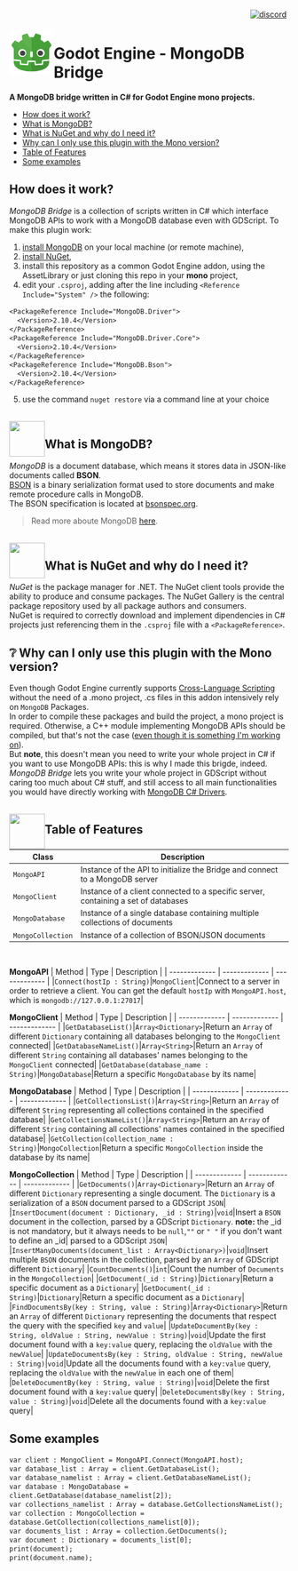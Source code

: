 <p align="right">
  <a href="https://discord.gg/JNrcucg">
    <img src="https://github.com/fenix-hub/ColoredBadges/blob/master/svg/social/discord.svg" alt="discord" style="vertical-align:top; margin:6px 4px">
  </a>
</p>

<img src="addons/MongoDB/mongodb-bridge-icon.png" align="left" width="80" height="80">

# Godot Engine - MongoDB Bridge
**A MongoDB bridge written in C# for Godot Engine mono projects.**  
- [How does it work?](https://github.com/fenix-hub/godot-engine.MongoDB-bridge#how-does-it-work)  
- [What is MongoDB?](https://github.com/fenix-hub/godot-engine.MongoDB-bridge#what-is-mongodb)  
- [What is NuGet and why do I need it?](https://github.com/fenix-hub/godot-engine.MongoDB-bridge#what-is-nuget-and-why-do-i-need-it)  
- [Why can I only use this plugin with the Mono version?](https://github.com/fenix-hub/godot-engine.MongoDB-bridge#why-can-i-only-use-this-plugin-with-the-mono-version?)  
- [Table of Features](https://github.com/fenix-hub/godot-engine.MongoDB-bridge#table-of-features)
- [Some examples](https://github.com/fenix-hub/godot-engine.MongoDB-bridge#some-examples)

## How does it work?
*MongoDB Bridge* is a collection of scripts written in C# which interface MongoDB APIs to work with a MongoDB database even with GDScript. 
To make this plugin work:   
1. [install MongoDB](https://www.mongodb.com/try/download/community) on your local machine (or remote machine),  
2. [install NuGet](https://www.nuget.org/downloads),  
3. install this repository as a common Godot Engine addon, using the AssetLibrary or just cloning this repo in your **mono** project,  
4. edit your `.csproj`, adding after the line including `<Reference Include="System" />` the following:
```
<PackageReference Include="MongoDB.Driver">
  <Version>2.10.4</Version>
</PackageReference>
<PackageReference Include="MongoDB.Driver.Core">
  <Version>2.10.4</Version>
</PackageReference>
<PackageReference Include="MongoDB.Bson">
  <Version>2.10.4</Version>
</PackageReference>
```
5. use the command `nuget restore` via a command line at your choice  
<br/>
<img src="https://cdn.iconscout.com/icon/free/png-512/mongodb-4-1175139.png" align="left" width="64" height="64">

## What is MongoDB?
*MongoDB* is a document database, which means it stores data in JSON-like documents called **BSON**.  
[BSON](https://docs.mongodb.com/manual/reference/bson-types/) is a binary serialization format used to store documents and make remote procedure calls in MongoDB.   
The BSON specification is located at [bsonspec.org](bsonspec.org).
> Read more aboute MongoDB [here](https://docs.mongodb.com/manual/introduction/).  
<br/>  

<img src="https://upload.wikimedia.org/wikipedia/commons/thumb/2/25/NuGet_project_logo.svg/512px-NuGet_project_logo.svg.png" align="left" width="64" height="64">

## What is NuGet and why do I need it?
*NuGet* is the package manager for .NET. The NuGet client tools provide the ability to produce and consume packages. The NuGet Gallery is the central package repository used by all package authors and consumers.  
NuGet is required to correctly download and implement dipendencies in C# projects just referencing them in the `.csproj` file with a `<PackageReference>`.
<br/>  
  
## :grey_question: Why can I only use this plugin with the Mono version?
Even though Godot Engine currently supports [Cross-Language Scripting](https://docs.godotengine.org/it/stable/getting_started/scripting/cross_language_scripting.html) without the need of a .mono project, .cs files in this addon intensively rely on `MongoDB` Packages.  
In order to compile these packages and build the project, a mono project is required. Otherwise, a C++ module implementing MongoDB APIs should be compiled, but that's not the case (<ins>even though it is something I'm working on</ins>).  
But **note**, this doesn't mean you need to write your whole project in C# if you want to use MongoDB APIs: this is why I made this brigde, indeed.  
*MongoDB Bridge* lets you write your whole project in GDScript without caring too much about C# stuff, and still access to all main functionalities you would have directly working with [MongoDB C# Drivers](https://docs.mongodb.com/drivers/).  
<br/>
  
<img src="https://cdn.icon-icons.com/icons2/2107/PNG/512/file_type_script_icon_130178.png" align="left" width="64" height="64">

## Table of Features   
| Class | Description |
| ------------- | ------------- |
|`MongoAPI`|Instance of the API to initialize the Bridge and connect to a MongoDB server|
|`MongoClient`|Instance of a client connected to a specific server, containing a set of databases|
|`MongoDatabase`|Instance of a single database containing multiple collections of documents|
|`MongoCollection`|Instance of a collection of BSON/JSON documents|
<br/>  

**MongoAPI**
| Method | Type | Description |
| ------------- | ------------- | ------------- |
|`Connect(hostIp : String)`|`MongoClient`|Connect to a server in order to retrieve a client. You can get the default `hostIp` with `MongoAPI.host`, which is `mongodb://127.0.0.1:27017`|
<br/>  

**MongoClient**
| Method | Type | Description |
| ------------- | ------------- | ------------- |
|`GetDatabaseList()`|`Array<Dictionary>`|Return an `Array` of different `Dictionary` containing all databases belonging to the `MongoClient` connected|
|`GetDatabaseNameList()`|`Array<String>`|Return an `Array` of different `String` containing all databases' names belonging to the `MongoClient` connected|
|`GetDatabase(database_name : String)`|`MongoDatabase`|Return a specific `MongoDatabase` by its name|
<br/> 

**MongoDatabase**
| Method | Type | Description |
| ------------- | ------------- | ------------- |
|`GetCollectionsList()`|`Array<String>`|Return an `Array` of different `String` representing all collections contained in the specified database|
|`GetCollectionsNameList()`|`Array<String>`|Return an `Array` of different `String` containing all collections' names contained in the specified database|
|`GetCollection(collection_name : String)`|`MongoCollection`|Return a specific `MongoCollection` inside the database by its name|
<br/>  

**MongoCollection**
| Method | Type | Description |
| ------------- | ------------- | ------------- |
|`GetDocuments()`|`Array<Dictionary>`|Return an `Array` of different `Dictionary` representing a single document. The `Dictionary` is a serialization of a `BSON` document parsed to a GDScript `JSON`|
|`InsertDocument(document : Dictionary, _id : String)`|`void`|Insert a `BSON` document in the collection, parsed by a GDScript `Dictionary`. **note:** the \_id is not mandatory, but it always needs to be `null`,`""` or `" "` if you don't want to define an \_id|
parsed to a GDScript `JSON`|
|`InsertManyDocuments(document_list : Array<Dictionary>)`|`void`|Insert multiple `BSON` documents in the collection, parsed by an `Array` of GDScript different `Dictionary`|
|`CountDocuments()`|`int`|Count the number of `Documents` in the `MongoCollection`|
|`GetDocument(_id : String)`|`Dictionary`|Return a specific document as a `Dictionary`|
|`GetDocument(_id : String)`|`Dictionary`|Return a specific document as a `Dictionary`|
|`FindDocumentsBy(key : String, value : String)`|`Array<Dictionary>`|Return an `Array` of different `Dictionary` representing the documents that respect the query with the specified `key` and `value`|
|`UpdateDocumentBy(key : String, oldValue : String, newValue : String)`|`void`|Update the first document found with a `key:value` query, replacing the `oldValue` with the `newValue`|
|`UpdateDocumentsBy(key : String, oldValue : String, newValue : String)`|`void`|Update all the documents found with a `key:value` query, replacing the `oldValue` with the `newValue` in each one of them|
|`DeleteDocumentBy(key : String, value : String)`|`void`|Delete the first document found with a `key:value` query|
|`DeleteDocumentsBy(key : String, value : String)`|`void`|Delete all the documents found with a `key:value` query|
<br/>  
  
## Some examples  
```
var client : MongoClient = MongoAPI.Connect(MongoAPI.host);
var database_list : Array = client.GetDatabaseList();
var database_namelist : Array = client.GetDatabaseNameList();
var database : MongoDatabase = client.GetDatabase(database_namelist[2]);
var collections_namelist : Array = database.GetCollectionsNameList();
var collection : MongoCollection = database.GetCollection(collections_namelist[0]);
var documents_list : Array = collection.GetDocuments();
var document : Dictionary = documents_list[0];
print(document);
print(document.name);
```
